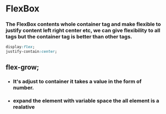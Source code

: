 # FlexBox 
### The FlexBox contents whole container tag and make flexible to justify content left right center etc, we can give flexibility to all tags but the container tag is better than other tags.

```CSS
display:flex;
justify-contain:center;
```
## flex-grow;
* ### It's adjust to container it takes a value in the form of number.
* ### expand the element with variable space the all element is a realative
